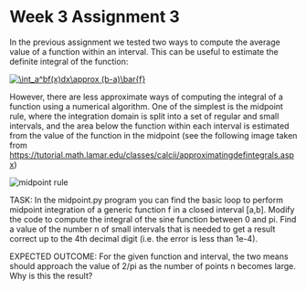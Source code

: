 # Week 3 Assignment 3

In the previous assignment we tested two ways to compute the average value of a function within an interval. This can be useful to estimate the definite integral of the function:

<a href="https://www.codecogs.com/eqnedit.php?latex=\int_a^bf(x)dx\approx&space;(b-a)\bar{f}" target="_blank"><img src="https://latex.codecogs.com/gif.latex?\int_a^bf(x)dx\approx&space;(b-a)\bar{f}" title="\int_a^bf(x)dx\approx (b-a)\bar{f}" /></a>

However, there are less approximate ways of computing the integral of a function using a numerical algorithm. One of the simplest is the midpoint rule, where the integration domain is split into a set of regular and small intervals, and the area below the function within each interval is estimated from the value of the function in the midpoint (see the following image taken from https://tutorial.math.lamar.edu/classes/calcii/approximatingdefintegrals.aspx)

![midpoint rule](https://tutorial.math.lamar.edu/classes/calcii/ApproximatingDefIntegrals_Files/image001.png)

TASK: In the midpoint.py program you can find the basic loop to perform midpoint integration of a generic function f in a closed interval \[a,b\]. Modify the code to compute the integral of the sine function between 0 and pi. Find a value of the number n of small intervals that is needed to get a result correct up to the 4th decimal digit (i.e. the error is less than 1e-4). 

EXPECTED OUTCOME: For the given function and interval, the two means should approach the value of 2/pi as the number of points n becomes large. Why is this the result? 

